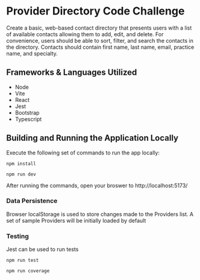 # Provider Directory Code Challenge

Create a basic, web-based contact directory that presents users with a list of available contacts allowing them to add, edit, and delete. For
convenience, users should be able to sort, filter, and search the contacts in the directory. Contacts should contain first name, last name,
email, practice name, and specialty.

## Frameworks & Languages Utilized

- Node
- Vite
- React
- Jest
- Bootstrap
- Typescript

## Building and Running the Application Locally

Execute the following set of commands to run the app locally:

```
npm install

npm run dev

```

After running the commands, open your broswer to http://localhost:5173/

### Data Persistence

Browser localStorage is used to store changes made to the Providers list. A set of sample Providers will be initially loaded by default

### Testing

Jest can be used to run tests

```
npm run test

npm run coverage

```
